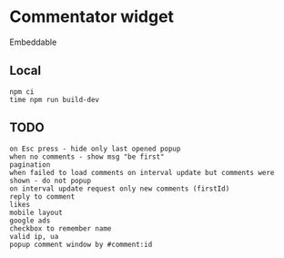 # Commentator widget

Embeddable

## Local

    npm ci
    time npm run build-dev

## TODO

    on Esc press - hide only last opened popup
    when no comments - show msg "be first"
    pagination
    when failed to load comments on interval update but comments were shown - do not popup
    on interval update request only new comments (firstId)
    reply to comment
    likes
    mobile layout
    google ads
    checkbox to remember name
    valid ip, ua
    popup comment window by #comment:id
